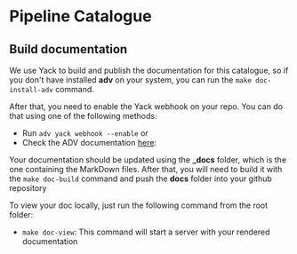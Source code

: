 # Pipeline Catalogue


## Build documentation

We use Yack to build and publish the documentation for this catalogue, so if you don't have installed 
 **adv**  on your system, you can  run the ```make doc-install-adv``` command. 
 
 After that, you need to enable the Yack webhook on your repo. You can do that using one of the following methods:

- Run ```adv yack webhook --enable``` or
- Check the ADV documentation [here](https://github.mpi-internal.com/spt-DevRel/yack-user-guide/blob/master/getting-started/webhook.md): 


Your documentation should be updated using the **_docs** folder, which is the one containing the MarkDown files. After that, you will need to build it with the ```make doc-build``` command and push the **docs** folder into your github repository

To view your doc locally, just run the following command from the root folder:

- ```make doc-view```:  This command will start a server with your rendered documentation

